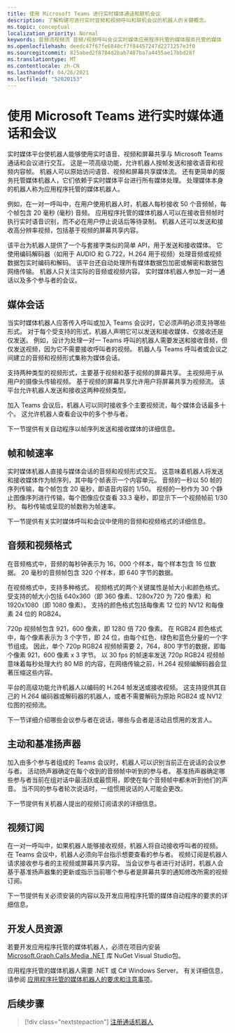 ```yaml
---
title: 使用 Microsoft Teams 进行实时媒体通话和联机会议
description: 了解构建可进行实时音频和视频呼叫和联机会议的机器人的关键概念。
ms.topic: conceptual
localization_priority: Normal
keywords: 音频流视频流 音频/视频呼叫会议实时媒体应用程序托管的媒体服务托管的媒体
ms.openlocfilehash: deedc47f67fe6848cf7f84457247d2271257e3f0
ms.sourcegitcommit: 825abed2f8784d2bab7407ba7a4455ae17bbd28f
ms.translationtype: MT
ms.contentlocale: zh-CN
ms.lasthandoff: 04/26/2021
ms.locfileid: "52020153"
---
```

# <a name="real-time-media-calls-and-meetings-with-microsoft-teams"></a>使用 Microsoft Teams 进行实时媒体通话和会议

实时媒体平台使机器人能够使用实时语音、视频和屏幕共享与 Microsoft Teams 通话和会议进行交互。 这是一项高级功能，允许机器人按帧发送和接收语音和视频内容帧。 机器人可以原始访问语音、视频和屏幕共享媒体流。 还有更简单的服务托管媒体机器人，它们依赖于实时媒体平台进行所有媒体处理。 处理媒体本身的机器人称为应用程序托管的媒体机器人。

例如，在一对一呼叫中，在用户使用机器人时，机器人每秒接收 50 个音频帧，每个帧包含 20 毫秒 (毫秒) 音频。 应用程序托管的媒体机器人可以在接收音频帧时执行实时语音识别，而不必在用户停止说话后等待录制。 机器人还可以发送和接收高分辨率视频，包括基于视频的屏幕共享内容。

该平台为机器人提供了一个与套接字类似的简单 API，用于发送和接收媒体。 它使用编码解码器（如用于 AUDIO 和 G.722，H.264 用于视频）处理音频或视频数据包实时编码和解码。 该平台还自动处理所有媒体数据包加密或解密和数据包网络传输。 机器人只关注实际的音频或视频内容。 实时媒体机器人参加一对一通话以及多个参与者的会议。

## <a name="media-session"></a>媒体会话

当实时媒体机器人应答传入呼叫或加入 Teams 会议时，它必须声明必须支持哪些形式。 对于每个受支持的形式，机器人声明它可以发送和接收媒体、仅接收还是仅发送。 例如，设计为处理一对一 Teams 呼叫的机器人需要发送和接收音频，但仅发送视频，因为它不需要接收呼叫者的视频。 机器人与 Teams 呼叫者或会议之间建立的音频和视频形式集称为媒体会话。

支持两种类型的视频形式，主要基于视频和基于视频的屏幕共享。 主视频用于从用户的摄像头传输视频。 基于视频的屏幕共享允许用户将屏幕共享为视频流。 该平台允许机器人发送和接收这两种视频类型。

加入 Teams 会议后，机器人可以同时接收多个主要视频流，每个媒体会话最多十个。 这允许机器人查看会议中的多个参与者。

下一节提供有关自动程序以帧序列发送和接收媒体的详细信息。

## <a name="frames-and-frame-rate"></a>帧和帧速率

实时媒体机器人直接与媒体会话的音频和视频形式交互。 这意味着机器人将发送和接收媒体作为帧序列，其中每个帧表示一个内容单元。 音频的一秒以 50 帧的序列传输，每个帧包含 20 毫秒，即语音内容的 1/50。 视频的一秒作为 30 个静止图像序列进行传输，每个图像应仅查看 33.3 毫秒，即显示下一个视频帧前 1/30 秒。 每秒传输或呈现的帧数称为帧速率。

下一节提供有关实时媒体呼叫和会议中使用的音频和视频格式的详细信息。

## <a name="audio-and-video-format"></a>音频和视频格式

在音频格式中，音频的每秒钟表示为 16，000 个样本，每个样本包含 16 位数据。 20 毫秒的音频帧包含 320 个样本，即 640 字节的数据。

在视频格式中，支持多种格式。 视频格式的两个关键属性是帧大小和颜色格式。 受支持的帧大小包括 640x360（即 360 像素、1280x720 为 720 像素）和 1920x1080（即 1080 像素）。 支持的颜色格式包括每像素 12 位的 NV12 和每像素 24 位的 RGB24。

720p 视频帧包含 921，600 像素，即 1280 倍 720 像素。 在 RGB24 颜色格式中，每个像素表示为 3 个字节，即 24 位，由每个红色、绿色和蓝色分量的一个字节组成。 因此，单个 720p RGB24 视频帧需要 2，764，800 字节的数据，即每个像素 921，600 像素 x 3 字节。 以 30 fps 的帧速率发送 720p RGB24 视频帧意味着每秒处理大约 80 MB 的内容，在网络传输之前，H.264 视频编解码器会显著压缩这些内容。

平台的高级功能允许机器人以编码的 H.264 帧发送或接收视频。 这支持提供其自己的 H.264 编码器或解码器的机器人，或者不需要解码为原始 RGB24 或 NV12 位图的视频流。

下一节详细介绍哪些会议参与者在说话，哪些与会者是活动且惯用的发言人。

## <a name="active-and-dominant-speakers"></a>主动和基准扬声器

加入由多个参与者组成的 Teams 会议时，机器人可以识别当前正在说话的会议参与者。 活动扬声器确定在每个收到的音频帧中听到的参与者。 基准扬声器确定哪些参与者当前在组对话中最活跃或最惯用，即使在每个音频帧中都未听到他们的声音。 当不同的参与者轮次说话时，一组惯用说话的人可能会更改。

下一节提供有关机器人提出的视频订阅请求的详细信息。

## <a name="video-subscription"></a>视频订阅

在一对一呼叫中，如果机器人能够接收视频，机器人将自动接收呼叫者的视频。 在 Teams 会议中，机器人必须向平台指示想要查看的参与者。 视频订阅是机器人请求接收参与者的主视频或屏幕共享内容。 当会议参与者进行对话时，机器人会基于基准扬声器集的更新或指示当前哪个参与者是屏幕共享的通知修改所需的视频订阅。

下一节提供有关必须安装的内容以及开发应用程序托管的媒体自动程序的要求的详细信息。

## <a name="developer-resources"></a>开发人员资源

若要开发应用程序托管的媒体机器人，必须在项目内安装 [Microsoft.Graph.Calls.Media .NET](https://www.nuget.org/packages/Microsoft.Graph.Communications.Calls.Media/) 库 NuGet Visual Studio包。

应用程序托管的媒体机器人需要 .NET 或 C# Windows Server。 有关详细信息，请参阅 [应用程序托管的媒体机器人的要求和注意事项](requirements-considerations-application-hosted-media-bots.md#c-or-net-and-windows-server-for-development)。

## <a name="next-step"></a>后续步骤

> [!div class="nextstepaction"]
> [注册通话机器人](~/bots/calls-and-meetings/registering-calling-bot.md)
